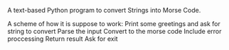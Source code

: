 A text-based Python program to convert Strings into Morse Code.

A scheme of how it is suppose to work:
Print some greetings and ask for string to convert
Parse the input
Convert to the morse code
    Include error proccessing
Return result
Ask for exit
